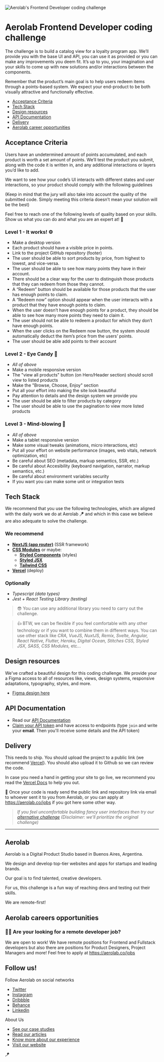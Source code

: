 ![Aerolab's Frontend Developer coding challenge](assets/github-cover-aerolab-frontend-developer-coding-challenge.png)
# Aerolab Frontend Developer coding challenge

The challenge is to build a catalog view for a loyalty program app. We’ll provide you with the base UI and API, you can use it as provided or you can make any improvements you deem fit. It’s up to you, your imagination and your skills to come up with new solutions and/or interactions between the components.

Remember that the product’s main goal is to help users redeem items through a points-based system. We expect your end-product to be both visually attractive and functionally effective.

* [Acceptance Criteria](#Acceptance-Criteria)
* [Tech Stack](#Tech-Stack)
* [Design resources](#Design-resources)
* [API Documentation](#API-Documentation)
* [Delivery](#Delivery)
* [Aerolab career opportunities](#Aerolab-careers-opportunities)

## Acceptance Criteria

Users have an undetermined amount of points accumulated, and each product is worth a set amount of points. We’ll test the product you submit, along with the code it is written in, and any additional interactions or layers you’d like to add.

We want to see how your code’s UI interacts with different states and user interactions, so your product should comply with the following guidelines

(Keep in mind that the jury will also take into account the quality of the submitted code. Simply meeting this criteria doesn’t mean your solution will be the best)

Feel free to reach one of the following levels of quality based on your skills. Show us what you can do and what you are an expert at! 💪

### Level 1 - It works! ⚙️

- Make a desktop version
- Each product should have a visible price in points.
- Link to the project GitHub repository (footer)
- The user should be able to sort products by price, from highest to lowest, and vice-versa.
- The user should be able to see how many points they have in their account.
- There should be a clear way for the user to distinguish those products that they can redeem from those they cannot.
- A “Redeem” button should be available for those products that the user has enough points to claim.
- A “Redeem now” option should appear when the user interacts with a product that they have enough points to claim.
- When the user doesn’t have enough points for a product, they should be able to see how many more points they need to claim it.
- The user should not be able to redeem a product for which they don’t have enough points.
- When the user clicks on the Redeem now button, the system should automatically deduct the item’s price from the users’ points.
- The user should be able add points to their account


### Level 2 - Eye Candy 💅

- *All of above*
- Make a mobile responsive version
- The "view all products" button (on Hero/Header section) should scroll view to listed products
- Make the "Browse, Choose, Enjoy" section
- Put all your effort into making the site look beautiful
- Pay attention to details and the design system we provide you
- The user should be able to filter products by category
- The user should be able to use the pagination to view more listed products

### Level 3 - Mind-blowing 🤯

- *All of above*
- Make a tablet responsive version
- Make some visual tweaks (animations, micro interactions, etc)
- Put all your effort on website performance (images, web vitals, network optimization, etc)
- Be careful about SEO (metadata, markup semantics, SSR, etc.)
- Be careful about Accesibility (keyboard navigation, narrator, markup semantics, etc.)
- Be careful about environment variables security
- If you want you can make some unit or integration tests

## Tech Stack

We recommend that you use the following technologies, which are aligned with the daily work we do at Aerolab 🪁 and which in this case we believe are also adequate to solve the challenge.

### We recommend

- [**NextJS (app router)**](https://nextjs.org/) (SSR framework)
- [**CSS Modules**](https://github.com/css-modules/css-modules) or maybe:
  - [**Styled Components**](https://styled-components.com/) (styles)
  - [**Styled JSX**](https://github.com/vercel/styled-jsx)
  - [**Tailwind CSS**](https://tailwindcss.com/)
- [**Vercel**](https://vercel.com/) (deploy)

### Optionally

- *Typescript (data types)*
- *Jest + React Testing Library (testing)*

> 😎 You can use any additional library you need to carry out the challenge.

> 👍 BTW, we can be flexible if you feel comfortable with any other technology or if you want to combine them in different ways. You can use other stack like *CRA, VueJS, NuxtJS, Remix, Svelte, Angular, React Native, Flutter, Heroku, Digital Ocean, Stitches CSS, Styled JSX, SASS, CSS Modules,* etc...

## Design resources

We've crafted a beautiful design for this coding challenge. We provide your a Figma access to all of resources like, views, design systems, responsive adaptations, typography, styles, and more.

- [Figma design here](https://www.figma.com/file/3O7BxHFnSSawJeny3lXWkE)

## API Documentation
- Read our [API Documentation](https://aerolabchallenge.docs.apiary.io/)
- [Claim your API token](https://aerolab.co/coding-challenge) and have access to endpoints (type `join` and write your **email**. Then you'll receive some details and the API token)

## Delivery

This needs to ship. You should upload the project to a public link (we recommend [Vercel](https://vercel.com/)). You should also upload it to Github so we can review the code.

In case you need a hand in getting your site to go live, we recommend you read the [Vercel Docs](https://vercel.com/docs/concepts/deployments/overview) to help you out.

🚀 Once your code is ready send the public link and repository link via email to whoever sent it to you from Aerolab, or you can apply at https://aerolab.co/jobs if you got here some other way.

> _If you feel uncomfortable building fancy user interfaces then try our [alternative challenge](https://github.com/Aerolab/fullstack-developer-coding-challenge) (Disclaimer: we'll prioritize the original challenge)_

---

## Aerolab

Aerolab is a Digital Product Studio based in Buenos Aires, Argentina.

We design and develop top-tier websites and apps for startups and leading brands.

Our goal is to find talented, creative developers.

For us, this challenge is a fun way of reaching devs and testing out their skills.

We are remote-first!

## Aerolab careers opportunities

### 👩‍💻 Are your looking for a remote developer job?

We are open to work! We have remote positions for Frontend and Fullstack developers but also there are positions for Product Designers, Project Managers and more! Feel free to apply at https://aerolab.co/jobs

## Follow us!

Follow Aerolab on social networks

- [Twitter](https://twitter.com/aerolab)
- [Instagram](https://www.instagram.com/aerolab/)
- [Dribbble](https://dribbble.com/aerolab)
- [Behance](https://www.behance.net/aerolab)
- [Linkedin](https://www.linkedin.com/company/aerolab-digital)

About Us

- [See our case studies](https://aerolab.co/projects)
- [Read our articles](https://medium.com/aerolab-stories)
- [Know more about our experience](https://aerolab.co/expertise)
- [Visit our website](https://aerolab.co/)

🪁
